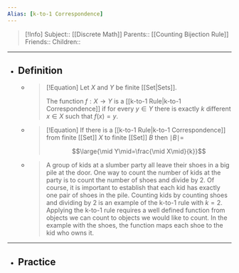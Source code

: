 ```yaml
---
Alias: [k-to-1 Correspondence]
---
```

> [!Info]
> Subject:: [[Discrete Math]]
> Parents:: [[Counting Bijection Rule]]
> Friends:: 
> Children:: 
---
- ## Definition
	- > [!Equation]
	  > Let $X$ and $Y$ be finite [[Set|Sets]]. 
	  > 
	  > The function $f:X \to Y$ is a [[k-to-1 Rule|k-to-1 Correspondence]] if for every $y \in Y$ there is exactly $k$ different $x \in X$ such that $f(x)=y$.
	- > [!Equation]
	  > If there is a [[k-to-1 Rule|k-to-1 Correspondence]] from finite [[Set]] $X$ to finite [[Set]] $B$ then $\mid B\mid=$
	  > 
	  > $$\large{\mid Y\mid=\frac{\mid X\mid}{k}}$$
	- > A group of kids at a slumber party all leave their shoes in a big pile at the door. One way to count the number of kids at the party is to count the number of shoes and divide by $2$. Of course, it is important to establish that each kid has exactly one pair of shoes in the pile. Counting kids by counting shoes and dividing by $2$ is an example of the k-to-1 rule with $k=2$. Applying the k-to-1 rule requires a well defined function from objects we can count to objects we would like to count. In the example with the shoes, the function maps each shoe to the kid who owns it.
---
- ## Practice